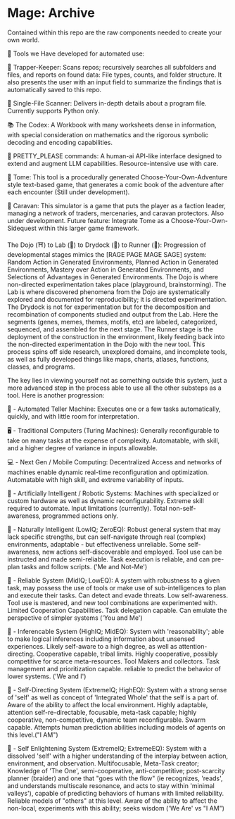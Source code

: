 # Mage: Archive

Contained within this repo are the raw components needed to create your own world.

🧰 Tools we Have developed for automated use:

🦑 Trapper-Keeper: Scans repos; recursively searches all subfolders and files, and reports on found data: File types, counts, and folder structure. It also presents the user with an input field to summarize the findings that is automatically saved to this repo.

🔬 Single-File Scanner: Delivers in-depth details about a program file. Currently supports Python only.

📚 The Codex: A Workbook with many worksheets dense in information, with special consideration on mathematics and the rigorous symbolic decoding and encoding capabilities.

🧠 PRETTY_PLEASE commands: A human-ai API-like interface designed to extend and augment LLM capabilities. Resource-intensive use with care.

📖 Tome: This tool is a procedurally generated Choose-Your-Own-Adventure style text-based game, that generates a comic book of the adventure after each encounter (Still under development). 

🐫 Caravan: This simulator is a game that puts the player as a faction leader, managing a network of traders, mercenaries, and caravan protectors. Also under development. Future feature: Integrate Tome as a Choose-Your-Own-Sidequest within this larger game framework.

The Dojo (⛩️) to Lab (🥼) to Drydock (🧬) to Runner (🏃): Progression of developmental stages mimics the [RAGE PAGE MAGE SAGE] system: Random Action in Generated Environments, Planned Action in Generated Environments, Mastery over Action in Generated Environments, and Selections of Advantages in Generated Environments. The Dojo is where non-directed experimentation takes place (playground, brainstorming). The Lab is where discovered phenomena from the Dojo are systematically explored and documented for reproducibility; it is directed experimentation. The Drydock is not for experimentation but for the decomposition and recombination of components studied and output from the Lab. Here the segments (genes, memes, themes, motifs, etc) are labeled, categorized, sequenced, and assembled for the next stage. The Runner stage is the deployment of the construction in the environment, likely feeding back into the non-directed experimentation in the Dojo with the new tool. This process spins off side research, unexplored domains, and incomplete tools, as well as fully developed things like maps, charts, atlases, functions, classes, and programs. 

The key lies in viewing yourself not as something outside this system, just a more advanced step in the process able to use all the other substeps as a tool. Here is another progression:

🏧 - Automated Teller Machine: Executes one or a few tasks automatically, quickly, and with little room for interpretation.

🖥️ - Traditional Computers (Turing Machines): Generally reconfigurable to take on many tasks at the expense of complexity. Automatable, with skill, and a higher degree of variance in inputs allowable.

💻 - Next Gen / Mobile Computing: Decentralized Access and networks of machines enable dynamic real-time reconfiguration and optimization. Automatable with high skill, and extreme variability of inputs.

🤖 - Artificially Intelligent / Robotic Systems: Machines with specialized or custom hardware as well as dynamic reconfigurability. Extreme skill required to automate. Input limitations (currently). Total non-self-awareness, programmed actions only.

🐒 - Naturally Intelligent (LowIQ; ZeroEQ): Robust general system that may lack specific strengths, but can self-navigate through real (complex) environments, adaptable - but effectiveness unreliable. Some self-awareness, new actions self-discoverable and employed. Tool use can be instructed and made semi-reliable. Task execution is reliable, and can pre-plan tasks and follow scripts. ('Me and Not-Me')

🦍 - Reliable System (MidIQ; LowEQ): A system with robustness to a given task, may possess the use of tools or make use of sub-intelligences to plan and execute their tasks. Can detect and evade threats. Low self-awareness. Tool use is mastered, and new tool combinations are experimented with. Limited Cooperation Capabilities. Task delegation capable. Can emulate the perspective of simpler systems ('You and Me')

🦧 - Inferencable System (HighIQ; MidEQ): System with 'reasonability'; able to make logical inferences including information about unsensed experiences. Likely self-aware to a high degree, as well as attention-directing. Cooperative capable, tribal limits. Highly cooperative, possibly competitive for scarce meta-resources. Tool Makers and collectors. Task management and prioritization capable. reliable to predict the behavior of lower systems. ('We and I')

🧘 - Self-Directing System (ExtremeIQ; HighEQ): System with a strong sense of 'self' as well as concept of 'Integrated Whole' that the self is a part of. Aware of the ability to affect the local environment. Highly adaptable, attention self-re-directable, focusable, meta-task capable; highly cooperative, non-competitive, dynamic team reconfigurable. Swarm capable. Attempts human prediction abilities including models of agents on this level.("I AM")

🧙 - Self Enlightening System (ExtremeIQ; ExtremeEQ): System with a dissolved 'self' with a higher understanding of the interplay between action, environment, and observation. Multifocusable, Meta-Task creator; Knowledge of 'The One', semi-cooperative, anti-competitive; post-scarcity planner (braider) and one that "goes with the flow" (ie recognizes, 'reads', and understands multiscale resonance, and acts to stay within 'minimal valleys'), capable of predicting behaviors of humans with limited reliability. Reliable models of "others" at this level. Aware of the ability to affect the non-local, experiments with this ability; seeks wisdom ('We Are' vs "I AM")
